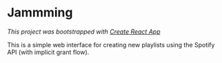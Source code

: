 # Jammming
*This project was bootstrapped with [Create React App](https://github.com/facebook/create-react-app)*

This is a simple web interface for creating new playlists using the Spotify API (with implicit grant flow).


